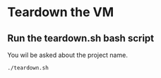 # Teardown the VM

## Run the teardown.sh bash script

You wil be asked about the project name. 

```bash
./teardown.sh
```
